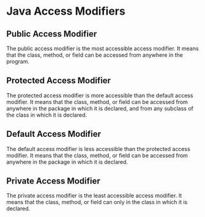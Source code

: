 # Java Access Modifiers

## Public Access Modifier

The public access modifier is the most accessible access modifier. 
It means that the class, method, or field can be accessed from anywhere in the program.

## Protected Access Modifier

The protected access modifier is more accessible than the default access modifier.
It means that the class, method, or field can be accessed from anywhere in the package in which it is declared, and from any subclass of the class in which it is declared.

## Default Access Modifier

The default access modifier is less accessible than the protected access modifier.
It means that the class, method, or field can be accessed from anywhere in the package in which it is declared.

## Private Access Modifier

The private access modifier is the least accessible access modifier. 
It means that the class, method, or field can only in the class in which it is declared.